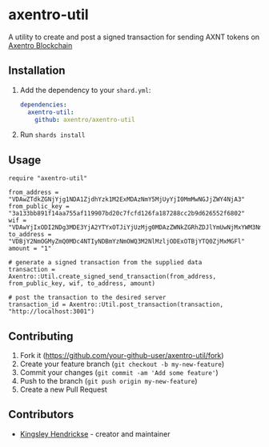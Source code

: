 # axentro-util

A utility to create and post a signed transaction for sending AXNT tokens on [Axentro Blockchain](https://axentro.io)

## Installation

1. Add the dependency to your `shard.yml`:

   ```yaml
   dependencies:
     axentro-util:
       github: axentro/axentro-util
   ```

2. Run `shards install`

## Usage

```crystal
require "axentro-util"

from_address = "VDAwZTdkZGNjYjg1NDA1ZjdhYzk1M2ExMDAzNmY5MjUyYjI0MmMwNGJjZWY4NjA3"
from_public_key = "3a133bb891f14aa755af119907bd20c7fcfd126fa187288cc2b9d626552f6802"
wif = "VDAwYjIxODI2NDg3MDE3YjA2YTYxOTJiYjUzMjg0MDAzZWNkZGRhZDJlYmUwNjMxYWM3NmIwMzFlYTg4MjlkMTBhMzBkZmNk"
to_address = "VDBjY2NmOGMyZmQ0MDc4NTIyNDBmYzNmOWQ3M2NlMzljODExOTBjYTQ0ZjMxMGFl"
amount = "1"

# generate a signed transaction from the supplied data    
transaction = Axentro::Util.create_signed_send_transaction(from_address, from_public_key, wif, to_address, amount)

# post the transaction to the desired server
transaction_id = Axentro::Util.post_transaction(transaction, "http://localhost:3001")
```

## Contributing

1. Fork it (<https://github.com/your-github-user/axentro-util/fork>)
2. Create your feature branch (`git checkout -b my-new-feature`)
3. Commit your changes (`git commit -am 'Add some feature'`)
4. Push to the branch (`git push origin my-new-feature`)
5. Create a new Pull Request

## Contributors

- [Kingsley Hendrickse](https://github.com/kingsleyh) - creator and maintainer
